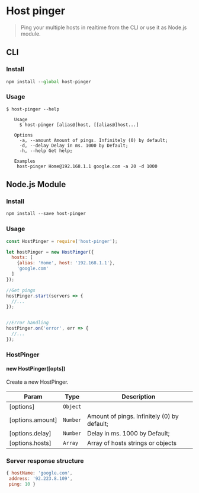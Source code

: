 # Host pinger

> Ping your multiple hosts in realtime from the CLI or use it as Node.js module.

## CLI

### Install

```javascript
npm install --global host-pinger
```

### Usage

```
$ host-pinger --help

   Usage
     $ host-pinger [alias@]host, [[alias@]host...]

   Options
     -a, --amount Amount of pings. Infinitely (0) by default;
     -d, --delay Delay in ms. 1000 by Default;
     -h, --help Get help;

   Examples
    host-pinger Home@192.168.1.1 google.com -a 20 -d 1000
```

## Node.js Module

### Install

```javascript
npm install --save host-pinger
```

### Usage

```javascript
const HostPinger = require('host-pinger');

let hostPinger = new HostPinger({
  hosts: [
    {alias: 'Home', host: '192.168.1.1'},
    'google.com'
  ]
});

//Get pings
hostPinger.start(servers => {
  //...
});


//Error handling
hostPinger.on('error', err => {
  //...
});
```

### HostPinger

#### new HostPinger([opts])
Create a new HostPinger.

| Param | Type | Description |
| --- | --- | --- |
| [options] | <code>Object</code> |  |
| [options.amount] | <code>Number</code> | Amount of pings. Infinitely (0) by default; |
| [options.delay] | <code>Number</code> | Delay in ms. 1000 by Default; |
| [options.hosts] | <code>Array</code> | Array of hosts strings or objects |


### Server response structure

```javascript
{ hostName: 'google.com',
 address: '92.223.8.109',
 ping: 10 }
```

